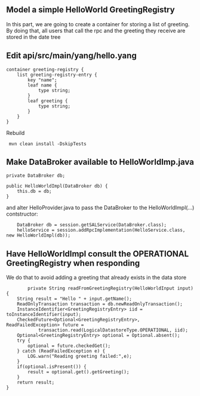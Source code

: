 ## Model a simple HelloWorld GreetingRegistry

In this part, we are going to create a container for storing a list of greeting.
By doing that, all users that call the rpc and the greeting they receive are stored in the date tree 

## Edit api/src/main/yang/hello.yang

    container greeting-registry {
        list greeting-registry-entry {
            key "name";
            leaf name {
                type string;
            }
            leaf greeting {
                type string;
            }
        }
    }

Rebuild 

     mvn clean install -DskipTests


## Make DataBroker available to HelloWorldImp.java

    private DataBroker db;

    public HelloWorldImpl(DataBroker db) {
        this.db = db;
    }
    
and alter HelloProvider.java to pass the DataBroker to the HelloWorldImpl(...) contstructor: 

        DataBroker db = session.getSALService(DataBroker.class);
        helloService = session.addRpcImplementation(HelloService.class, new HelloWorldImpl(db));
        
## Have HelloWorldImpl consult the OPERATIONAL GreetingRegistry when responding
We do that to avoid adding a greeting that already exists in the data store

            private String readFromGreetingRegistry(HelloWorldInput input) {
        String result = "Hello " + input.getName();
        ReadOnlyTransaction transaction = db.newReadOnlyTransaction();
        InstanceIdentifier<GreetingRegistryEntry> iid = toInstanceIdentifier(input);
        CheckedFuture<Optional<GreetingRegistryEntry>, ReadFailedException> future =
                transaction.read(LogicalDatastoreType.OPERATIONAL, iid);
        Optional<GreetingRegistryEntry> optional = Optional.absent();
        try {
            optional = future.checkedGet();
        } catch (ReadFailedException e) {
            LOG.warn("Reading greeting failed:",e);
        }
        if(optional.isPresent()) {
            result = optional.get().getGreeting();
        }
        return result;
    }
